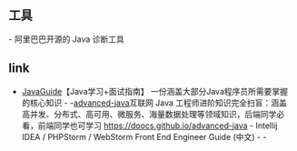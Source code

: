 


## 工具
-[](https://gitee.com/arthas/arthas) 阿里巴巴开源的 Java 诊断工具
## link
- [JavaGuide](https://github.com/Snailclimb/JavaGuide)【Java学习+面试指南】 一份涵盖大部分Java程序员所需要掌握的核心知识
-[](https://github.com/judasn/IntelliJ-IDEA-Tutorial)
-[advanced-java](https://github.com/doocs/advanced-java)互联网 Java 工程师进阶知识完全扫盲：涵盖高并发、分布式、高可用、微服务、海量数据处理等领域知识，后端同学必看，前端同学也可学习 https://doocs.github.io/advanced-java
-[](https://github.com/Damao/Intellij-IDEA-F2E) Intellij IDEA / PHPStorm / WebStorm Front End Engineer Guide (中文)
-[]()
-[]()